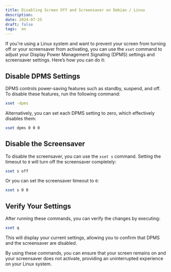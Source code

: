 ```yaml
---
title: Disabling Screen Off and Screensaver on Debian / Linux
description:
date: 2024-07-25
draft: false
tags:  en
---
```


If you're using a Linux system and want to prevent your screen from turning off or your screensaver from activating, you can use the `xset` command to adjust your Display Power Management Signaling (DPMS) settings and screensaver settings. Here’s how you can do it:
<!--more-->

## Disable DPMS Settings

DPMS controls power-saving features such as standby, suspend, and off. To disable these features, run the following command:

```sh
xset -dpms
```

Alternatively, you can set each DPMS setting to zero, which effectively disables them:

```sh
xset dpms 0 0 0
```

## Disable the Screensaver

To disable the screensaver, you can use the `xset s` command. Setting the timeout to `0` will turn off the screensaver completely:

```sh
xset s off
```

Or you can set the screensaver timeout to `0`:

```sh
xset s 0 0
```

## Verify Your Settings

After running these commands, you can verify the changes by executing:

```sh
xset q
```

This will display your current settings, allowing you to confirm that DPMS and the screensaver are disabled.

By using these commands, you can ensure that your screen remains on and your screensaver does not activate, providing an uninterrupted experience on your Linux system.
